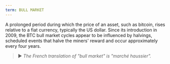 ```yaml
---
term: BULL MARKET
---
```


A prolonged period during which the price of an asset, such as bitcoin, rises relative to a fiat currency, typically the US dollar. Since its introduction in 2009, the BTC bull market cycles appear to be influenced by halvings, scheduled events that halve the miners' reward and occur approximately every four years.

> ► *The French translation of "bull market" is "marché haussier".*